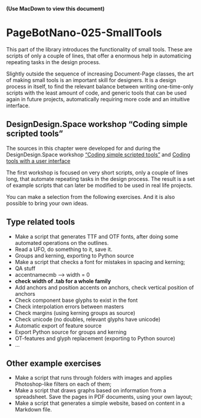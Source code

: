 **(Use MacDown to view this document)**

# PageBotNano-025-SmallTools

This part of the library introduces the functionality of small tools. These are scripts of only a couple of lines, that offer a enormous help in automaticing repeating tasks in the design process.

Slightly outside the sequence of increasing Document-Page classes, the art of making small tools is an important skill for designers. It is a design process in itself, to find the relevant balance between writing one-time-only scripts with the least amount of code, and generic tools that can be used again in future projects, automatically requiring more code and an intuitive interface.

## DesignDesign.Space workshop “Coding simple scripted tools”

The sources in this chapter were developed for and during the DesignDesign.Space workshop [“Coding simple scripted tools”](https://designdesign.space/#coding-simple-scripted-tools) and [Coding tools with a user interface](https://designdesign.space/#coding-in-python2)

The first workshop is focused on very short scripts, only a couple of lines long, that automate repeating tasks in the design process. The result is a set of example scripts that can later be modified to be used in real life projects.

You can make a selection from the following exercises. And it is also possible to bring your own ideas.

## Type related tools

* Make a script that generates TTF and OTF fonts, after doing some automated operations on the outlines.
* Read a UFO, do something to it, save it.
* Groups and kerning, exporting to Python source
* Make a script that checks a font for mistakes in spacing and kerning;
* QA stuff
* accentnamecmb --> width = 0
* **check width of .tab for a whole family**
* Add anchors and position accents on anchors, check vertical position of anchors
* Check component base glyphs to exist in the font
* Check interpolation errors between masters
* Check margins (using kerning groups as source)
* Check unicode (no doubles, relevant glyphs have unicode)
* Automatic export of feature source
* Export Python source for groups and kerning
* OT-features and glyph replacement (exporting to Python source)
* ...

## Other example exercises

* Make a script that runs through folders with images and applies Photoshop-like filters on each of them;
* Make a script that draws graphs based on information from a spreadsheet. Save the pages in PDF documents, using your own layout;
* Make a script that generates a simple website, based on content in a Markdown file.



